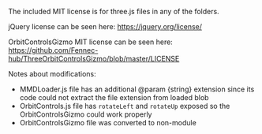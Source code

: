 

The included MIT license is for three.js files in any of the folders.

jQuery license can be seen here: https://jquery.org/license/

OrbitControlsGizmo MIT license can be seen here: https://github.com/Fennec-hub/ThreeOrbitControlsGizmo/blob/master/LICENSE

Notes about modifications:

 - MMDLoader.js file has an additional @param {string} extension since its code could not extract the file extension from loaded blob
 - OrbitControls.js file has `rotateLeft` and `rotateUp` exposed so the OrbitControlsGizmo could work properly
 - OrbitControlsGizmo file was converted to non-module

